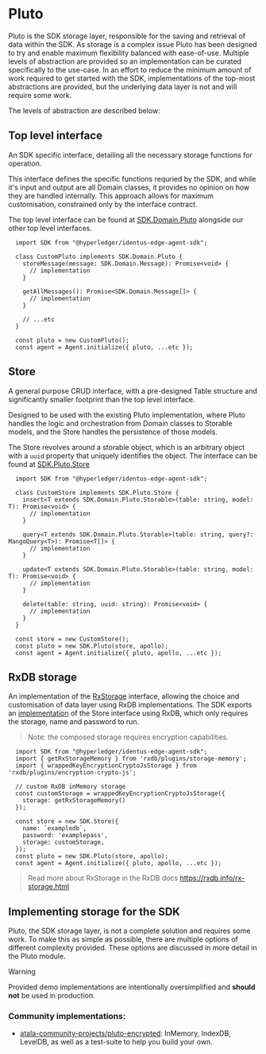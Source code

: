 # Pluto

Pluto is the SDK storage layer, responsible for the saving and retrieval of data within the SDK.
As storage is a complex issue Pluto has been designed to try and enable maximum flexibility balanced with ease-of-use. Multiple levels of abstraction are provided so an implementation can be curated specifically to the use-case.
In an effort to reduce the minimum amount of work required to get started with the SDK, implementations of the top-most abstractions are provided, but the underlying data layer is not and will require some work.

The levels of abstraction are described below:


## Top level interface
An SDK specific interface, detailing all the necessary storage functions for operation.

This interface defines the specific functions requried by the SDK, and while it's input and output are all Domain classes, it provides no opinion on how they are handled internally.
This approach allows for maximum customisation, constrained only by the interface contract.

The top level interface can be found at [SDK.Domain.Pluto](../sdk/overview/namespaces/Domain/namespaces/Pluto.md) alongside our other top level interfaces.


```TS
  import SDK from "@hyperledger/identus-edge-agent-sdk";

  class CustomPluto implements SDK.Domain.Pluto {
    storeMessage(message: SDK.Domain.Message): Promise<void> {
      // implementation
    }

    getAllMessages(): Promise<SDK.Domain.Message[]> {
      // implementation
    }

    // ...etc
  }

  const pluto = new CustomPluto();
  const agent = Agent.initialize({ pluto, ...etc });
```


## Store
A general purpose CRUD interface, with a pre-designed Table structure and significantly smaller footprint than the top level interface.

Designed to be used with the existing Pluto implementation, where Pluto handles the logic and orchestration from Domain classes to Storable models, and the Store handles the persistence of those models.

The Store revolves around a storable object, which is an arbitrary object with a `uuid` property that uniquely identifies the object. 
The interface can be found at [SDK.Pluto.Store](../sdk/overview/namespaces/Pluto.md#store)

```TS
  import SDK from "@hyperledger/identus-edge-agent-sdk";

  class CustomStore implements SDK.Pluto.Store {
    insert<T extends SDK.Domain.Pluto.Storable>(table: string, model: T): Promise<void> {
      // implementation
    }

    query<T extends SDK.Domain.Pluto.Storable>(table: string, query?: MangoQuery<T>): Promise<T[]> {
      // implementation
    }

    update<T extends SDK.Domain.Pluto.Storable>(table: string, model: T): Promise<void> {
      // implementation
    }

    delete(table: string, uuid: string): Promise<void> {
      // implementation
    }
  }

  const store = new CustomStore();
  const pluto = new SDK.Pluto(store, apollo);
  const agent = Agent.initialize({ pluto, apollo, ...etc });
```

## RxDB storage

An implementation of the [RxStorage](https://rxdb.info/rx-storage.html) interface, allowing the choice and customisation of data layer using RxDB implementations.
The SDK exports an [implementation](../sdk/overview/namespaces/Pluto.md#store) of the Store interface using RxDB, which only requires the storage, name and password to run.

> Note: the composed storage requires encryption capabilities.


```TS
  import SDK from "@hyperledger/identus-edge-agent-sdk";
  import { getRxStorageMemory } from 'rxdb/plugins/storage-memory';
  import { wrappedKeyEncryptionCryptoJsStorage } from 'rxdb/plugins/encryption-crypto-js';

  // custom RxDB inMemory storage
  const customStorage = wrappedKeyEncryptionCryptoJsStorage({
    storage: getRxStorageMemory()
  });

  const store = new SDK.Store({
    name: `exampledb`,
    password: 'examplepass',
    storage: customStorage,
  });
  const pluto = new SDK.Pluto(store, apollo);
  const agent = Agent.initialize({ pluto, apollo, ...etc });
```

> Read more about RxStorage in the RxDB docs https://rxdb.info/rx-storage.html

## Implementing storage for the SDK
Pluto, the SDK storage layer, is not a complete solution and requires some work. To make this as simple as possible, there are multiple options of different complexity provided. These options are discussed in more detail in the Pluto module. 

> [!WARNING]  
> Provided demo implementations are intentionally oversimplified and **should not** be used in production.


### Community implementations:
- [atala-community-projects/pluto-encrypted](https://github.com/atala-community-projects/pluto-encrypted): InMemory, IndexDB, LevelDB, as well as a test-suite to help you build your own.